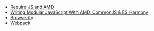 - [Require JS and AMD](http://requirejs.org/docs/whyamd.html)
- [Writing Modular JavaScript With AMD, CommonJS & ES Harmony](http://addyosmani.com/writing-modular-js/)
- [Browserify](http://browserify.org/)
- [Webpack](https://webpack.github.io/)